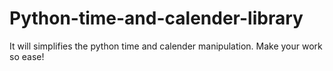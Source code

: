 # Python-time-and-calender-library
It will simplifies the python time and calender manipulation. Make your work so ease!
